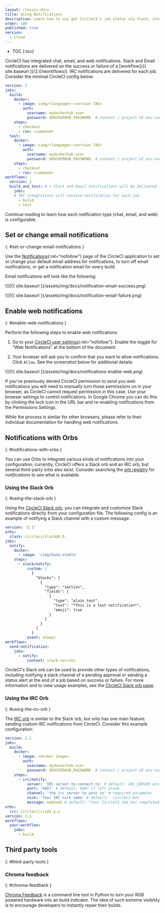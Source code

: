 ```yaml
---
layout: classic-docs
title: Using Notifications
description: Learn how to use get CircleCI's job status via Slack, integrated chat, email and web notifications.
order: 100
published: true
version:
  - Cloud
---
```


* TOC
{:toc}


CircleCI has integrated chat, email, and web notifications. Slack and Email notifications are delivered on the success or failure of a [workflow]({{ site.baseurl }}/2.0/workflows/). IRC notifications are delivered for each job. Consider the minimal CircleCI config below:


```yaml
version: 2
jobs:
  build:
    docker:
      - image: cimg/<language>:<version TAG>
        auth:
          username: mydockerhub-user
          password: $DOCKERHUB_PASSWORD  # context / project UI env-var reference
    steps:
      - checkout
      - run: <command>
  test:
    docker:
      - image: cimg/<language>:<version TAG>
        auth:
          username: mydockerhub-user
          password: $DOCKERHUB_PASSWORD  # context / project UI env-var reference
    steps:
      - checkout
      - run: <command>
workflows:
  version: 2
  build_and_test: # < Slack and Email notifications will be delivered for workflows
    jobs:
    # IRC integrations will receive notification for each job.
      - build
      - test
```

Continue reading to learn how each notification type (chat, email, and web) is configurable.

## Set or change email notifications
{: #set-or-change-email-notifications }

Use the [Notifications](https://app.circleci.com/settings/user/notifications){:rel="nofollow"} page of the CircleCI application to set or change your default email address for notifications, to turn off email notifications, or get a notification email for every build.

Email notifications will look like the following:

![]({{ site.baseurl }}/assets/img/docs/notification-email-success.png)

![]({{ site.baseurl }}/assets/img/docs/notification-email-failure.png)

## Enable web notifications
{: #enable-web-notifications }

Perform the following steps to enable web notifications:

1. Go to your [CircleCI user settings](https://app.circleci.com/settings/user/notifications){:rel="nofollow"}. Enable the toggle for "Web Notifications" at the bottom of the document.

2. Your browser will ask you to confirm that you want to allow notifications. Click `Allow`. See the screenshot below for additional details:

![]({{ site.baseurl }}/assets/img/docs/notifications-enable-web.png)

If you've previously denied CircleCI permission to send you web notifications you will need to manually turn those permissions on in your browser, as CircleCI cannot request permission in this case. Use your browser settings to control notifications. In Google Chrome you can do this by clicking the lock icon in the URL bar and re-enabling notifications from the Permissions Settings.

While the process is similar for other browsers, please refer to their individual documentation for handling web notifications.

## Notifications with Orbs
{: #notifications-with-orbs }

You can use Orbs to integrate various kinds of notifications into your configuration; currently, CircleCI offers a Slack orb and an IRC orb, but several third-party orbs also exist. Consider searching the [orb registry](https://circleci.com/developer/orbs?query=notification&filterBy=all) for _notifications_ to see what is available.

### Using the Slack Orb
{: #using-the-slack-orb }

Using the [CircleCI Slack orb](https://circleci.com/developer/orbs/orb/circleci/slack), you can integrate and customize Slack notifications directly from your configuration file. The following config is an example of notifying a Slack channel with a custom message:

```yaml
version: '2.1'
orbs:
  slack: circleci/slack@4.0
jobs:
  notify:
    docker:
      - image: 'cimg/base:stable'
    steps:
      - slack/notify:
          custom: |
            {
              "blocks": [
                {
                  "type": "section",
                  "fields": [
                    {
                      "type": "plain_text",
                      "text": "*This is a text notification*",
                      "emoji": true
                    }
                  ]
                }
              ]
            }
          event: always
workflows:
  send-notification:
    jobs:
      - notify:
          context: slack-secrets
```

CircleCI's Slack orb can be used to provide other types of notifications, including notifying a slack channel of a pending approval or sending a status alert at the end of a job based on success or failure. For more information and to view usage examples, see the [CircleCI Slack orb page](https://circleci.com/developer/orbs/orb/circleci/slack).

### Using the IRC Orb
{: #using-the-irc-orb }

The [IRC orb](https://circleci.com/developer/orbs/orb/circleci/irc) is similar to the Slack orb, but only has one main feature: sending custom IRC notifications from CircleCI. Consider this example configuration:

```yaml
version: 2.1
jobs:
  build:
    docker:
      - image: <docker image>
        auth:
          username: mydockerhub-user
          password: $DOCKERHUB_PASSWORD  # context / project UI env-var reference
    steps:
      - irc/notify:
          server: 'IRC-server-to-connect-to' # default: IRC_SERVER environment varible.
          port: '6667' # default: 6667 if left blank.
          channel: 'the irc server to post in' # required parameter
          nick: 'Your IRC nick name' # default: `circleci-bot`
          message: webhook # default: "Your CircleCI Job has completed."
orbs:
  irc: circleci/irc@x.y.z
version: 2.1
workflows:
  your-workflow:
    jobs:
      - build
```

## Third party tools
{: #third-party-tools }

### Chroma feedback
{: #chroma-feedback }

[Chroma Feedback](https://github.com/redaxmedia/chroma-feedback) is a command line tool in Python to turn your RGB powered hardware into an build indicator. The idea of such extreme visibility is to encourage developers to instantly repair their builds.
